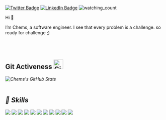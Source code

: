 [![Twitter Badge](https://img.shields.io/badge/Twitter-Profile-informational?style=flat&logo=twitter&logoColor=white&color=1CA2F1)](https://twitter.com/chemsnouioua)
[![LinkedIn Badge](https://img.shields.io/badge/LinkedIn-Profile-informational?style=flat&logo=linkedin&logoColor=white&color=0D76A8)](https://www.linkedin.com/in/chemsnouioua/)
<img src="https://komarev.com/ghpvc/?username=chemsnouioua&color=brightgreen" alt="watching_count" />

Hi 👋

I’m Chems, a software engineer. I see that every problem is a challenge. so ready for challenge ;)

<br><br>

## Git Activeness <img src="https://media.giphy.com/media/W5eoZHPpUx9sapR0eu/giphy.gif" width="30px" alt="Git"/>&nbsp;<i>

<img src="https://github-readme-stats.vercel.app/api?username=chemsnouioua&show_icons=true&hide_border=true&count_private=true&theme=shades-of-purple&icon_color=fad000" alt="Chems's GitHub Stats">

<br>
<br>

## 💼 Skills

![](https://img.shields.io/badge/Code-Java-informational?style=flat&logo=Java&logoColor=white&color=4AB197)
![](https://img.shields.io/badge/Code-JasperReports-informational?style=flat&logo=JasperReports&logoColor=white&color=4AB197)
![](https://img.shields.io/badge/Code-SpringBoot-informational?style=flat&logo=Spring&logoColor=white&color=4AB197)
![](https://img.shields.io/badge/Code-PostgreSQL-informational?style=flat&logo=PostgreSQL&logoColor=white&color=4AB197)
![](https://img.shields.io/badge/Code-MySQL-informational?style=flat&logo=MySQL&logoColor=white&color=4AB197)
![](https://img.shields.io/badge/Code-Oracle-informational?style=flat&logo=Oracle&logoColor=white&color=4AB197)
![](https://img.shields.io/badge/Style-CSS-informational?style=flat&logo=css3&logoColor=white&color=4AB197)
![](https://img.shields.io/badge/Tools-GitHub-informational?style=flat&logo=GitHub&logoColor=white&color=4AB197)
![](https://img.shields.io/badge/Tools-NPM-informational?style=flat&logo=npm&logoColor=white&color=4AB197)
![](https://img.shields.io/badge/Code-JavaScript-informational?style=flat&logo=JavaScript&logoColor=white&color=4AB197)
![](https://img.shields.io/badge/Tools-Jenkins-informational?style=flat&logo=jenkins&logoColor=white&color=4AB197)
